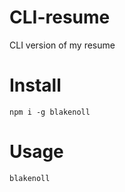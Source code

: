 # CLI-resume
CLI version of my resume

# Install

```
npm i -g blakenoll
```

# Usage

```
blakenoll
```

